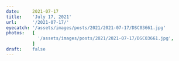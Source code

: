 ```yaml
---
date:     2021-07-17
title:    'July 17, 2021'
url:      '/2021-07-17/'
eyecatch: '/assets/images/posts/2021/2021-07-17/DSC03661.jpg'
photos:   [
            '/assets/images/posts/2021/2021-07-17/DSC03661.jpg',
          ]
draft:    false
---
```

